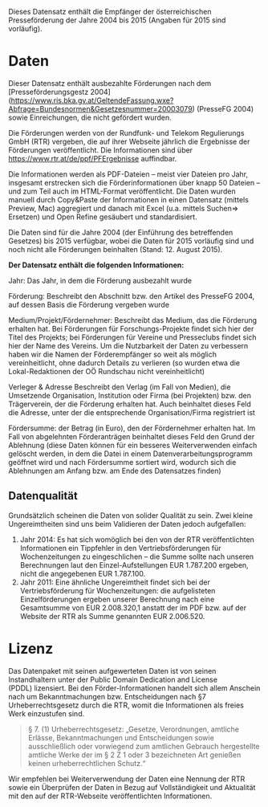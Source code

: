 Dieses Datensatz enthält die Empfänger der österreichischen Presseförderung der Jahre 2004 bis 2015 (Angaben für 2015 sind vorläufig).
# Daten
Dieser Datensatz enthält ausbezahlte Förderungen nach dem [Presseförderungsgestz 2004] (https://www.ris.bka.gv.at/GeltendeFassung.wxe?Abfrage=Bundesnormen&Gesetzesnummer=20003079) (PresseFG 2004) sowie Einreichungen, die nicht gefördert wurden. 

Die Förderungen werden von der Rundfunk- und Telekom Regulierungs GmbH (RTR) vergeben, die auf ihrer Webseite jährlich die Ergebnisse der Förderungen veröffentlicht. Die Informationen sind über https://www.rtr.at/de/ppf/PFErgebnisse auffindbar. 

Die Informationen werden als PDF-Dateien – meist vier Dateien pro Jahr, insgesamt erstrecken sich die Förderinformationen über knapp 50 Dateien – und zum Teil auch im HTML-Format veröffentlicht. Die Daten wurden manuell durch Copy&Paste der Informationen in einen Datensatz (mittels Preview, Mac) aggregiert und danach mit Excel (u.a. mittels Suchen=> Ersetzen) und Open Refine gesäubert und standardisiert. 

Die Daten sind für die Jahre 2004 (der Einführung des betreffenden Gesetzes) bis 2015 verfügbar, wobei die Daten für 2015 vorläufig sind und noch nicht alle Förderungen beinhalten (Stand: 12. August 2015). 

**Der Datensatz enthält die folgenden Informationen:**  

Jahr: Das Jahr, in dem die Förderung ausbezahlt wurde 

Förderung: Beschreibt den Abschnitt bzw. den Artikel des PresseFG 2004, auf dessen Basis die Förderung vergeben wurde

Medium/Projekt/Fördernehmer: Beschreibt das Medium, das die Förderung erhalten hat. Bei Förderungen für Forschungs-Projekte findet sich hier der Titel des Projekts; bei Förderungen für Vereine und Presseclubs findet sich hier der Name des Vereins. Um die Nutzbarkeit der Daten zu verbessern haben wir die Namen der Förderempfänger so weit als möglich vereinheitlicht, ohne dadurch Details zu verlieren (so wurden etwa die Lokal-Redaktionen der OÖ Rundschau nicht vereinheitlicht) 

Verleger & Adresse Beschreibt den Verlag (im Fall von Medien), die Umsetzende Organisation, Institution oder Firma (bei Projekten) bzw. den Trägerverein, der die Förderung erhalten hat. Auch beinhaltet dieses Feld die Adresse, unter der die entsprechende Organisation/Firma registriert ist

Fördersumme: der Betrag (in Euro), den der Fördernehmer erhalten hat. Im Fall von abgelehnten Förderanträgen beinhaltet dieses Feld den Grund der Ablehnung (diese Daten können für ein besseres Weiterverwenden einfach gelöscht werden, in dem die Datei in einem Datenverarbeitungsprogramm geöffnet wird und nach Fördersumme sortiert wird, wodurch sich die Ablehnungen am Anfang bzw. am Ende des Datensatzes finden)

## Datenqualität
Grundsätzlich scheinen die Daten von solider Qualität zu sein. Zwei kleine Ungereimtheiten sind uns beim Validieren der Daten jedoch aufgefallen: 

1. Jahr 2014: Es hat sich womöglich bei den von der RTR veröffentlichten Informationen ein Tippfehler in den Vertriebsförderungen für Wochenzeitungen zu eingeschlichen – die Summe sollte nach unseren Berechnungen laut den Einzel-Aufstellungen EUR 1.787.200 ergeben, nicht die angegebenen EUR 1.787.100.
2. Jahr 2011: Eine ähnliche Ungereimtheit findet sich bei der Vertriebsförderung für Wochenzeitungen: die aufgelisteten Einzelförderungen ergeben unserer Berechnung nach eine Gesamtsumme von EUR 2.008.320,1 anstatt der im PDF bzw. auf der Website der RTR als Summe genannten EUR 2.006.520.

# Lizenz
Das Datenpaket mit seinen aufgewerteten Daten ist von seinen Instandhaltern unter der Public Domain Dedication and License (PDDL) lizensiert.
Bei den Förder-Informationen handelt sich allem Anschein nach um Bekanntmachungen bzw. Entscheidungen nach §7 Urheberrechtsgesetz durch die RTR, womit die Informationen als freies Werk einzustufen sind. 

> § 7. (1) Urheberrechtsgesetz: „Gesetze, Verordnungen, amtliche Erlässe, Bekanntmachungen und Entscheidungen sowie ausschließlich oder vorwiegend zum amtlichen Gebrauch hergestellte amtliche Werke der im § 2 Z 1 oder 3 bezeichneten Art genießen keinen urheberrechtlichen Schutz.“

Wir empfehlen bei Weiterverwendung der Daten eine Nennung der RTR sowie ein Überprüfen der Daten in Bezug auf Vollständigkeit und Aktualität mit den auf der RTR-Webseite veröffentlichten Informationen. 

